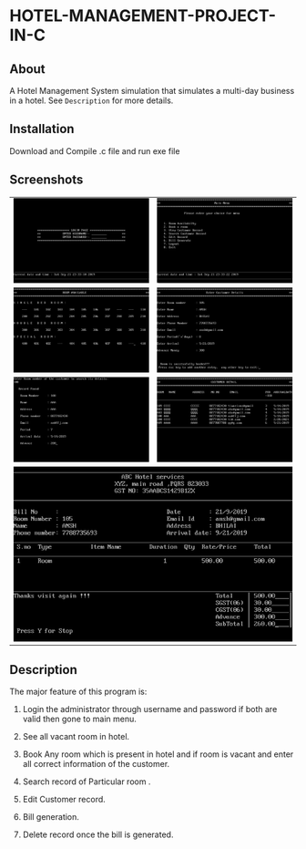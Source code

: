 # HOTEL-MANAGEMENT-PROJECT-IN-C

## About

A Hotel Management System simulation that simulates a multi-day business in a hotel. See <code>Description</code> for more details.

## Installation

Download and Compile .c file and run exe file

## Screenshots

<table>
  <tbody>
    <tr>
      <td align="center">
          <img width="390" alt="LOGIN" src="/screensort/login.png">
          <br>
      </td>
      <td align="center">
          <img width="390" alt="MENU" src="/screensort/MAIN_MENU.png">
          <br>
      </td>
    </tr>   
    <tr>
      <td align="center">
          <img width="390" alt="AVAILABILITY" src="/screensort/ROOM_AVAILABILITY.png">
          <br>
      </td>
      <td align="center">
          <img width="390" alt="BOOK_ROOM" src="/screensort/BOOK_ROOM.png">
          <br>
      </td>
    </tr>   
    <tr>
      <td align="center">
          <img width="390" alt="SEARCH" src="/screensort/SEARCH.png">
          <br>
      </td>
      <td align="center">
          <img width="390" alt="VIEW" src="/screensort/VIEW_RECORD.png">
          <br>
      </td>
    </tr>   
      <tr>
      <td align="center" colspan="2">
          <img width="780" alt="BILL" src="/screensort/BILLING.png">
          <br>
      </td>
    </tr>   
  </tbody>
</table>

## Description

The major feature of this program is:

1. Login the administrator through username and password if both are valid then gone to main menu.

2. See all vacant room in hotel.

3. Book Any room which is present in hotel and if room is vacant and enter all correct information of the customer.

4. Search record of Particular room  .

5. Edit Customer record.

6. Bill generation.

7. Delete record once the bill is generated.
